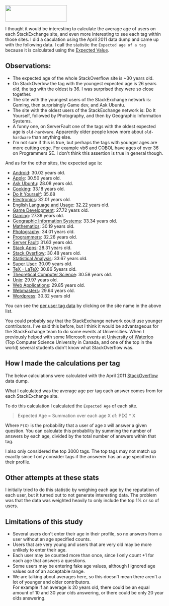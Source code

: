 <img src='http://www.brianbondy.com/static/img/blogpost_117/stackexchange.png' width='196' height='52'>


I thought it would be interesting to calculate the average age of users on each StackExchange site, and even more interesting to see each tag within those sites.
I did a caculation using the April 2011 data dump and came up with the following data.
I call the statistic the `Expected age of a tag` because it is calculated using the [Expected Value][expected_value].

## Observations:

- The expected age of the whole StackOverflow site is ~30 years old.
- On StackOverlow the tag with the youngest expected age is 26 years old, the tag with the oldest is 36.  I was surprised they were so close together.
- The site with the youngest users of the StackExchange network is: Gaming, then surprisingly Game dev, and Ask Ubuntu.
- The site with the oldest users of the StackExchange network is: Do It Yourself, followed by Photography, and then by Geographic Information Systems.
- A funny one, on ServerFault one of the tags with the oldest expected age is `old-hardware`.  Apparently older people know more about `old-hardware` than anything else.
- I'm not sure if this is true, but perhaps the tags with younger ages are more cutting edge.  For example vb6 and COBOL have ages of over 36 on Programmers SE.  I don't think this assertion is true in general though.

And as for the other sites, the expected age is:

- [Android][2]: 30.02 years old.
- [Apple][3]: 30.50 years old.
- [Ask Ubuntu][4]: 28.08 years old.
- [Cooking][5]: 33.18 years old.
- [Do It Yourself][6]: 35.68
- [Electronics][7]: 32.01 years old.
- [English Language and Usage][8]: 32.22 years old.
- [Game Development][9]: 27.72 years old.
- [Gaming][10]: 27.39 years old.
- [Geographic Information Systems][11]: 33.34 years old.
- [Mathematics][12]: 30.19 years old.
- [Photography][13]: 34.01 years old.
- [Programmers][14]: 32.26 years old.
- [Server Fault][15]: 31.63 years old.
- [Stack Apps][16]: 28.31 years old.
- [Stack Overflow][17]: 30.48 years old.
- [Statistical Analysis][18]: 33.67 years old.
- [Super User][19]: 30.09 years old.
- [TeX - LaTeX][20]: 30.86 5years old.
- [Theoretical Computer Science][21]: 30.58 years old.
- [Unix][22]: 29.97 years old.
- [Web Applications][23]: 29.85 years old.
- [Webmasters][24]: 29.64 years old.
- [Wordpress][25]: 30.32 years old

You can see the [per user tag data][28] by clicking on the site name in the above list.

You could probably say that the StackExchange network could use younger contributors.
I've said this before, but I think it would be advantageous for the StackExchange team to do some events at Universities.
When I previously helped with some Microsoft events at [University of Waterloo][26] (Top Computer Science University in Canada, and one of the top in the world) several students didn't know what StackOverflow was.


## How I made the calculations per tag

The below calculations were calculated with the April 2011 [StackOverflow][1] data dump.

What I calculated was the average age per tag each answer comes from for each StackExchange site.

To do this calculation I calculated the `Expected Age` of each site.

> Expected Age = Summation over each age X of: P(X) * X

Where `P(X)` is the probability that a user of age `X` will answer a given question.  You can calculate this probability by summing the number of answers by each age, divided by the total number of answers within that tag.

I also only considered the top 3000 tags.  The top tags may not match up exactly since I only consider tags if the answerer has an age specified in their profile.

## Other attempts at these stats

I initially tried to do this statistic by weighing each age by the reputation of each user, but it turned out to not generate interesting data.
The problem was that the data was weighted heavily to only include the top 1% or so of users.

## Limitations of this study

- Several users don't enter their age in their profile, so no answers from a user without an age specified counts.
- Users that are very young and users that are very old may be more unlikely to enter their age.
- Each user may be counted more than once, since I only count +1 for each age that answers a questions.
- Some users may be entering fake age values, although I ignored age values out of an acceptable range.
- We are talking about averages here, so this doesn't mean there aren't a lot of younger and older contributors.  
  For example if an average is 20 years old, there could be an equal amount of 10 and 30 year olds answering, or there could be only 20 year olds answering.

[1]: http://www.stackoverflow.com/
[2]: http://www.brianbondy.com/stackexchange/expected-age/android/
[3]: http://www.brianbondy.com/stackexchange/expected-age/apple/
[4]: http://www.brianbondy.com/stackexchange/expected-age/ubuntu/
[5]: http://www.brianbondy.com/stackexchange/expected-age/cooking/
[6]: http://www.brianbondy.com/stackexchange/expected-age/doityourself/
[7]: http://www.brianbondy.com/stackexchange/expected-age/electronics/
[8]: http://www.brianbondy.com/stackexchange/expected-age/englishusage/
[9]: http://www.brianbondy.com/stackexchange/expected-age/gamedevelopment/
[10]: http://www.brianbondy.com/stackexchange/expected-age/gaming/
[11]: http://www.brianbondy.com/stackexchange/expected-age/gis/
[12]: http://www.brianbondy.com/stackexchange/expected-age/mathematics/
[13]: http://www.brianbondy.com/stackexchange/expected-age/photography/
[14]: http://www.brianbondy.com/stackexchange/expected-age/programmers/
[15]: http://www.brianbondy.com/stackexchange/expected-age/serverfault/
[16]: http://www.brianbondy.com/stackexchange/expected-age/stackapps/
[17]: http://www.brianbondy.com/stackexchange/expected-age/stackoverflow/
[18]: http://www.brianbondy.com/stackexchange/expected-age/statisticalanalysis/
[19]: http://www.brianbondy.com/stackexchange/expected-age/superuser/
[20]: http://www.brianbondy.com/stackexchange/expected-age/texlatex/
[21]: http://www.brianbondy.com/stackexchange/expected-age/theoreticalcs/
[22]: http://www.brianbondy.com/stackexchange/expected-age/unix/
[23]: http://www.brianbondy.com/stackexchange/expected-age/webapplications/
[24]: http://www.brianbondy.com/stackexchange/expected-age/webmasters/
[25]: http://www.brianbondy.com/stackexchange/expected-age/wordpress/
[expected_value]: http://en.wikipedia.org/wiki/Expected_value
[26]: http://uwaterloo.ca/
[27]: http://www.stackexchange.com/
[28]: http://www.brianbondy.com/stackexchange/#expected-age
